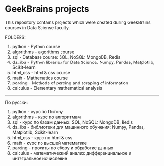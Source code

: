 # GeekBrains projects

This repository contains projects which were created during GeekBrains courses in Data Sciense faculty.

FOLDERS:

1. python - Python course
2. algorithms - algorithms course
3. sql - Database course: SQL, NoSQL: MongoDB, Redis
4. ds_libs - Python libraries for Data Science: Numpy, Pandas, Matplotlib, Scikit-learn
5. html_css - html & css course
6. math - Mathematics course
7. parcing - Methods of parcing and scraping of information
8. calculus - Elementary mathematical analysis

---------------------------------------

По русски:

1. python - курс по Питону
2. algorithms - курс по алгоритмам
3. sql - курс по базам данных: SQL, NoSQL: MongoDB, Redis
4. ds_libs - библиотеки для машинного обучения: Numpy, Pandas, Matplotlib, Scikit-learn
5. html_css - курс по html & css
6. math - курс по высшей математике
7. parcing - проекты по сбору и обработке данных  
8. calculus - математический анализ: дифференциальное и интегральное исчисление